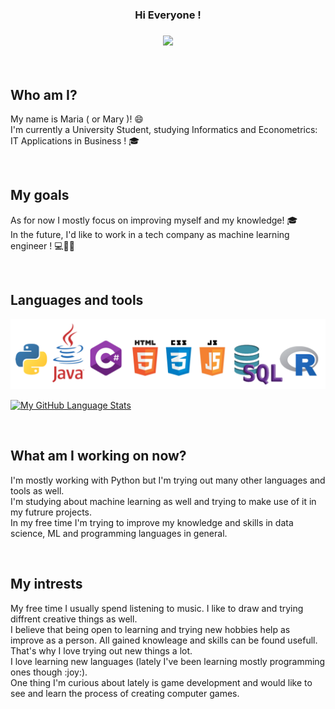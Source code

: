 <!--- <h3 align="center"> <img src="https://github.com/malasie/malasie/blob/main/hi.gif" width="50px">    Hi Everyone !  </h3> --->
<h3 align="center">   Hi Everyone !  </h3>
<h3 align="center"> <img src="https://capsule-render.vercel.app/api?type=rect&color=gradient&height=2"> </h3></br>
<h2> Who am I? </h2>
<p> My name is Maria ( or Mary )! 😄 </br>
I'm currently a University Student, studying Informatics and Econometrics: IT Applications in Business !  🎓</p>
</br>

<h2> My goals </h2>
<p> As for now I mostly focus on improving myself and my knowledge! 🎓</br>
In the future, I'd like to work in a tech company as machine learning engineer ! 💻👩‍💻</p>
  </br>
  <h2> Languages and tools </h2>
  <img src="https://github.com/malasie/malasie/blob/main/language.png" width="700px"> 

[![My GitHub Language Stats](https://github-readme-stats.vercel.app/api/top-langs/?username=malasie&langs_count=6&theme=tokyonight&layout=compact&count_private=true&exclude_repo=Interaktywne-Serwisy-Internetowe)]()

</br>
<h2> What am I working on now? </h2>
<p> I'm mostly working with Python but I'm trying out many other languages and tools as well. </br>
I'm studying about machine learning as well and trying to make use of it in my futrure projects. </br>
In my free time I'm trying to improve my knowledge and skills in data science, ML and programming languages in general. </p> 
 </br>
 
<h2> My intrests </h2>
<p> My free time I usually spend listening to music. I like to draw and trying diffrent creative things as well. </br>
I believe that being open to learning and trying new hobbies help as improve as a person. All gained knowleage and skills can be found usefull. </br>
That's why I love trying out new things a lot. </br>
I love learning new languages (lately I've been learning mostly programming ones though :joy:). </br>
One thing I'm curious about lately is game development and would like to see and learn the process of creating computer games. </p>

<!--
**malasie/malasie** is a ✨ _special_ ✨ repository because its `README.md` (this file) appears on your GitHub profile.

Here are some ideas to get you started:

- 🔭 I’m currently working on ...
- 🌱 I’m currently learning ...
- 👯 I’m looking to collaborate on ...
- 🤔 I’m looking for help with ...
- 💬 Ask me about ...
- 📫 How to reach me: ...
- 😄 Pronouns: ...
- ⚡ Fun fact: ...
-->
